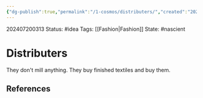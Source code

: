 ```yaml
---
{"dg-publish":true,"permalink":"/1-cosmos/distributers/","created":"2025-01-22T11:17:13.901-05:00","updated":"2024-07-20T03:13:35.852-04:00"}
---
```


202407200313
Status: #idea
Tags: [[Fashion\|Fashion]]
State: #nascient
# Distributers
They don't mill anything. They buy finished textiles and buy them.


## References
